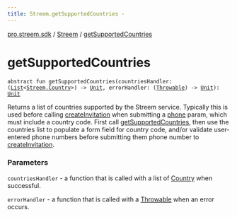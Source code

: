 ```yaml
---
title: Streem.getSupportedCountries - 
---
```


[pro.streem.sdk](../index.html) / [Streem](index.html) / [getSupportedCountries](./get-supported-countries.html)

# getSupportedCountries

`abstract fun getSupportedCountries(countriesHandler: (`[`List`](https://kotlinlang.org/api/latest/jvm/stdlib/kotlin.collections/-list/index.html)`<`[`Streem.Country`](-country/index.html)`>) -> `[`Unit`](https://kotlinlang.org/api/latest/jvm/stdlib/kotlin/-unit/index.html)`, errorHandler: (`[`Throwable`](https://kotlinlang.org/api/latest/jvm/stdlib/kotlin/-throwable/index.html)`) -> `[`Unit`](https://kotlinlang.org/api/latest/jvm/stdlib/kotlin/-unit/index.html)`): `[`Unit`](https://kotlinlang.org/api/latest/jvm/stdlib/kotlin/-unit/index.html)

Returns a list of countries supported by the Streem service. Typically this is used before
calling [createInvitation](create-invitation.html) when submitting a [phone](#) param, which must include a country
code. First call [getSupportedCountries](./get-supported-countries.html), then use the countries list to populate a form
field for country code, and/or validate user-entered phone numbers before submitting them
phone number to [createInvitation](create-invitation.html).

### Parameters

`countriesHandler` - a function that is called with a list of [Country](-country/index.html) when successful.

`errorHandler` - a function that is called with a [Throwable](https://kotlinlang.org/api/latest/jvm/stdlib/kotlin/-throwable/index.html) when an error
occurs.